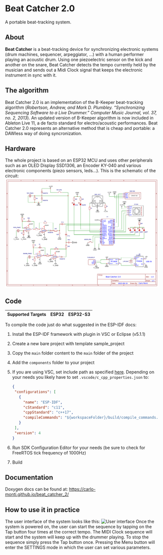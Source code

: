 # Beat Catcher 2.0
A portable beat-tracking system.

## About
**Beat Catcher** is a beat-tracking device for synchronizing electronic systems (drum machines, sequencer, arpeggiator, ...) with a human performer playing an acoustic drum. Using one piezoelectric sensor on the kick and another on the snare, Beat Catcher detects the tempo currently held by the musician and sends out a Midi Clock signal that keeps the electronic instrument in sync with it. 

## The algorithm
Beat Catcher 2.0 is an implementation of the B-Keeper beat-tracking algorithm (*Robertson, Andrew, and Mark D. Plumbley. “Synchronizing Sequencing Software to a Live Drummer.” Computer
Music Journal, vol. 37, no. 2, 2013*). An updated version of B-Keeper algorithm is now included in Ableton Live 11, a de facto standard for electro/acoustic performances. Beat Catcher 2.0 represents an alternative method that is cheap and portable: a DAWless way of doing syncronization.

## Hardware
The whole project is based on an ESP32 MCU and uses other peripherals such as an OLED Display SSD1306, an Encoder KY-040 and various electronic components (piezo sensors, leds...). This is the schematic of the circuit:
![Circuit image](img/circuito.png?raw=true "Circuit")

## Code

| Supported Targets | ESP32 | ESP32-S3 |
| ----------------- | ----- | -------- |

To compile the code just do what suggested in the ESP-IDF docs:

1. Install the ESP-IDF framework with plugin in VSC or Eclipse (v5.1.1)
2. Create a new bare project with template sample_project
3. Copy the `main` folder content to the `main` folder of the project
4. Add the `components` folder to your project
5. If you are using VSC, set include path as specified [here](https://github.com/espressif/vscode-esp-idf-extension/blob/master/docs/C_CPP_CONFIGURATION.md). Depending on your needs you likely have to set `.vscode/c_cpp_properties.json` to:
   
   ```json
   {
    "configurations": [
      {
        "name": "ESP-IDF",
        "cStandard": "c11",
        "cppStandard": "c++17",
        "compileCommands": "${workspaceFolder}/build/compile_commands.json"
      }
    ],
    "version": 4
   }
     ```
7. Run SDK Configuration Editor for your needs (be sure to check for FreeRTOS tick frequency of 1000Hz)
8. Build

## Documentation

Doxygen docs can be found at: https://carlo-monti.github.io/beat_catcher_2/

## How to use it in practice

The user interface of the system looks like this:
![User interface](img/user_interface.png?raw=true "User interface")
Once the system is powered on, the user can start the sequence by tapping on the Tap button four times at the correct tempo. The MIDI Clock sequence will start and the system will keep up with the drummer playing. To stop the sequence simply press the Tap button once. Pressing the Menu button will enter the SETTINGS mode in which the user can set various parameters.

